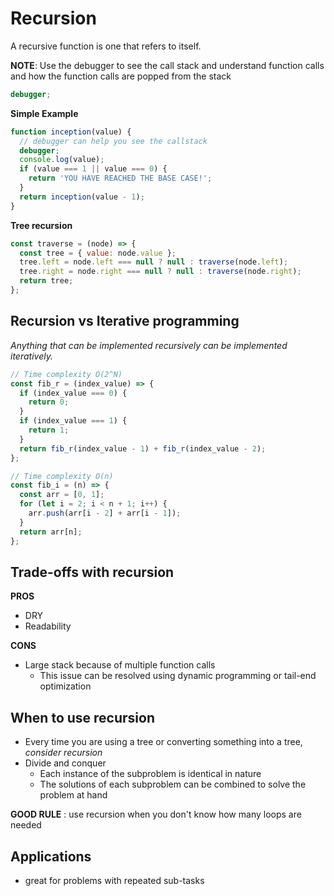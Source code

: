 # Recursion

A recursive function is one that refers to itself.

**NOTE**: Use the debugger to see the call stack and understand function calls and how the function calls are popped from the stack

```javascript
debugger;
```

**Simple Example**

```javascript
function inception(value) {
  // debugger can help you see the callstack
  debugger;
  console.log(value);
  if (value === 1 || value === 0) {
    return 'YOU HAVE REACHED THE BASE CASE!';
  }
  return inception(value - 1);
}
```

**Tree recursion**

```javascript
const traverse = (node) => {
  const tree = { value: node.value };
  tree.left = node.left === null ? null : traverse(node.left);
  tree.right = node.right === null ? null : traverse(node.right);
  return tree;
};
```

## Recursion vs Iterative programming

_Anything that can be implemented recursively can be implemented iteratively._

```Javascript
// Time complexity O(2^N)
const fib_r = (index_value) => {
  if (index_value === 0) {
    return 0;
  }
  if (index_value === 1) {
    return 1;
  }
  return fib_r(index_value - 1) + fib_r(index_value - 2);
};

// Time complexity O(n)
const fib_i = (n) => {
  const arr = [0, 1];
  for (let i = 2; i < n + 1; i++) {
    arr.push(arr[i - 2] + arr[i - 1]);
  }
  return arr[n];
};
```

## Trade-offs with recursion

**PROS**

- DRY
- Readability

**CONS**

- Large stack because of multiple function calls
  - This issue can be resolved using dynamic programming or tail-end optimization

## When to use recursion

- Every time you are using a tree or converting something into a tree, _consider recursion_
- Divide and conquer
  - Each instance of the subproblem is identical in nature
  - The solutions of each subproblem can be combined to solve the problem at hand

**GOOD RULE** : use recursion when you don't know how many loops are needed

## Applications

- great for problems with repeated sub-tasks
